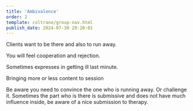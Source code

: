 ```yaml
---
title: 'Ambivalence'
order: 2
template: coltrane/group-nav.html
publish_date: 2024-07-30 20:20:01
---
```


Clients want to be there and also to run away.

You will feel cooperation and rejection. 

Sometimes expresses in getting ill last minute.

Bringing more or less content to session

Be aware you need to convince the one who is running away. Or challenge it. Sometimes the part who is there is submissive and does not have much influence inside, be aware of a nice submission to therapy.